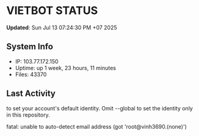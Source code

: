 # VIETBOT STATUS
**Updated**: Sun Jul 13 07:24:30 PM +07 2025

## System Info
- IP: 103.77.172.150
- Uptime: up 1 week, 23 hours, 11 minutes
- Files: 43370

## Last Activity

to set your account's default identity.
Omit --global to set the identity only in this repository.

fatal: unable to auto-detect email address (got 'root@vinh3690.(none)')
